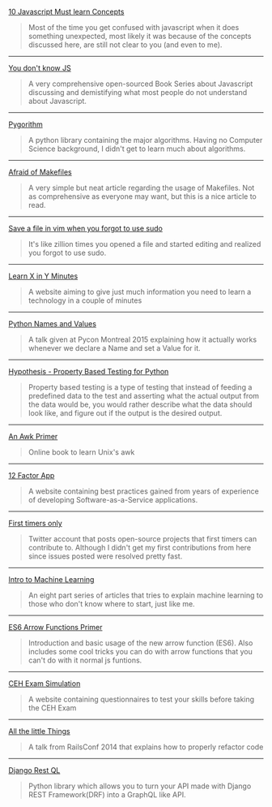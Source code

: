 [10 Javascript Must learn Concepts](https://dev.to/arnavaggarwal/10-javascript-concepts-you-need-to-know-for-interviews)

>Most of the time you get confused with javascript when it does something
>unexpected, most likely it was because of the concepts discussed here, are still
>not clear to you (and even to me).

---

[You don't know JS](https://github.com/getify/You-Dont-Know-JS)

>A very comprehensive open-sourced Book Series about Javascript discussing and
>demistifying what most people do not understand about Javascript.

---

[Pygorithm](https://github.com/OmkarPathak/pygorithm)

>A python library containing the major algorithms. Having no Computer Science
>background, I didn't get to learn much about algorithms.

---

[Afraid of Makefiles](https://matthias-endler.de/2017/makefiles/)

>A very simple but neat article regarding the usage of Makefiles. Not as
>comprehensive as everyone may want, but this is a nice article to read.

---

[Save a file in vim when you forgot to use sudo](https://www.cyberciti.biz/faq/vim-vi-text-editor-save-file-without-root-permission/)

>It's like zillion times you opened a file and started editing and realized you
>forgot to use sudo.

---

[Learn X in Y Minutes](https://learnxinyminutes.com/)

>A website aiming to give just much information you need to learn a technology in a couple of minutes

---

[Python Names and Values](https://youtu.be/_AEJHKGk9ns)

>A talk given at Pycon Montreal 2015 explaining how it actually works whenever we
>declare a Name and set a Value for it.

---

[Hypothesis - Property Based Testing for
Python](https://hypothesis.readthedocs.io/en/latest/)

>Property based testing is a type of testing that instead of feeding a predefined
>data to the test and asserting what the actual output from the data would be,
>you would rather describe what the data should look like, and figure out if the
>output is the desired output.

---

[An Awk Primer](https://en.m.wikibooks.org/wiki/An_Awk_Primer)

>Online book to learn Unix's awk

---

[12 Factor App](https://12factor.net/)

>A website containing best practices gained from years of experience of
>developing Software-as-a-Service applications.

---

[First timers only](https://twitter.com/first_tmrs_only)

>Twitter account that posts open-source projects that first timers can
>contribute to. Although I didn't get my first contributions from here since
>issues posted were resolved pretty fast.

---

[Intro to Machine Learning](https://medium.com/@ageitgey/machine-learning-is-fun-80ea3ec3c471)

>An eight part series of articles that tries to explain machine learning
>to those who don't know where to start, just like me.

---

[ES6 Arrow Functions Primer](https://tylermcginnis.com/arrow-functions/)

>Introduction and basic usage of the new arrow function (ES6).
>Also includes some cool tricks you can do with arrow functions
>that you can't do with it normal js funtions.

---

[CEH Exam Simulation](http://ceh.cagy.org/)

>A website containing questionnaires to test your skills before taking the CEH Exam

---

[All the little Things](https://www.youtube.com/watch?v=8bZh5LMaSmE)

>A talk from RailsConf 2014 that explains how to properly refactor code

---

[Django Rest QL](https://github.com/yezyilomo/django-restql)

>Python library which allows you to turn your API
>made with Django REST Framework(DRF) into a GraphQL like API.
